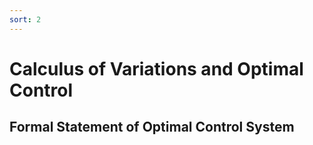 ```yaml
---
sort: 2
---
```


# Calculus of Variations and Optimal Control 

## Formal Statement of Optimal Control  System